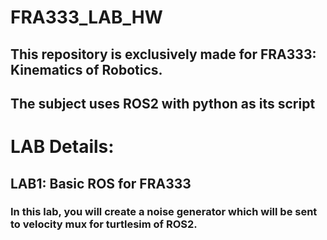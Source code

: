 # FRA333_LAB_HW
## This repository is exclusively made for FRA333: Kinematics of Robotics.
## The subject uses ROS2 with python as its script

# LAB Details:
## LAB1: Basic ROS for FRA333
### In this lab, you will create a noise generator which will be sent to velocity mux for turtlesim of ROS2.
